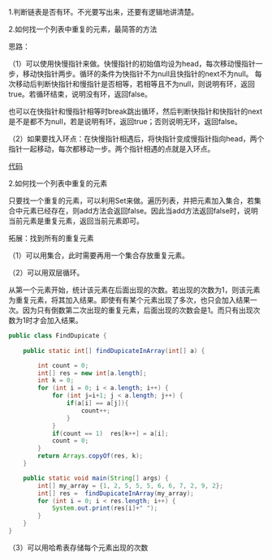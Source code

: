1.判断链表是否有环。不光要写出来，还要有逻辑地讲清楚。

2.如何找一个列表中重复的元素，最简答的方法

思路：

（1）可以使用快慢指针来做。快慢指针的初始值均设为head，每次移动慢指针一步，移动快指针两步。循环的条件为快指针不为null且快指针的next不为null。
每次移动后判断快指针和慢指针是否相等，若相等且不为null，则说明有环，返回true。若循环结束，说明没有环，返回false。

也可以在快指针和慢指针相等时break跳出循环，然后判断快指针和快指针的next是不是都不为null，若是说明有环，返回true；否则说明无环，返回false。

（2）如果要找入环点：在快慢指针相遇后，将快指针变成慢指针指向head，两个指针一起移动，每次都移动一步。两个指针相遇的点就是入环点。

[代码](https://github.com/GrowTowardsSunlight/For-the-interview/blob/master/algorithm/环形链表.md)

2.如何找一个列表中重复的元素

只要找一个重复的元素，可以利用Set来做。遍历列表，并把元素加入集合，若集合中元素已经存在，则add方法会返回false。因此当add方法返回false时，说明当前元素是重复元素，返回当前元素即可。

拓展：找到所有的重复元素

（1）可以用集合，此时需要再用一个集合存放重复元素。

（2）可以用双层循环。

从第一个元素开始，统计该元素在后面出现的次数。若出现的次数为1，则该元素为重复元素，将其加入结果。即使有有某个元素出现了多次，也只会加入结果一次。因为只有倒数第二次出现的重复元素，后面出现的次数会是1。而只有出现次数为1时才会加入结果。
```java
public class FindDupicate {
    
    public static int[] findDupicateInArray(int[] a) {

        int count = 0;
        int[] res = new int[a.length];
        int k = 0;
        for (int i = 0; i < a.length; i++) {
            for (int j=i+1; j < a.length; j++) {
                if(a[i] == a[j]){
                    count++;
                }
            }
            if(count == 1)  res[k++] = a[i];
            count = 0;
        }
        return Arrays.copyOf(res, k);
    }

    public static void main(String[] args) {
        int[] my_array = {1, 2, 5, 5, 5, 6, 6, 7, 2, 9, 2};
        int[] res =  findDupicateInArray(my_array);
        for (int i = 0; i < res.length; i++) {
            System.out.print(res[i]+" ");
        }
    }
}
```
（3）可以用哈希表存储每个元素出现的次数


